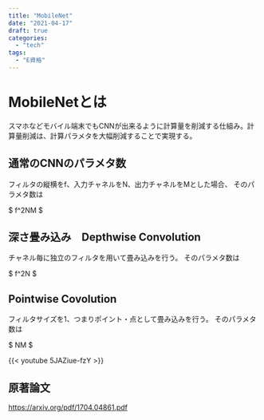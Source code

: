 ```yaml
---
title: "MobileNet"
date: "2021-04-17"
draft: true
categories:
  - "tech"
tags:
  - "E資格"
---
```


# MobileNetとは

スマホなどモバイル端末でもCNNが出来るように計算量を削減する仕組み。計算量削減は、計算パラメタを大幅削減することで実現する。

## 通常のCNNのパラメタ数

フィルタの縦横をf、入力チャネルをN、出力チャネルをMとした場合、
そのパラメタ数は

$ f^2NM $

## 深さ畳み込み　Depthwise Convolution

チャネル毎に独立のフィルタを用いて畳み込みを行う。
そのパラメタ数は

$ f^2N $


## Pointwise Covolution

フィルタサイズを1、つまりポイント・点として畳み込みを行う。
そのパラメタ数は

$ NM $



{{< youtube 5JAZiue-fzY >}}



## 原著論文

https://arxiv.org/pdf/1704.04861.pdf
